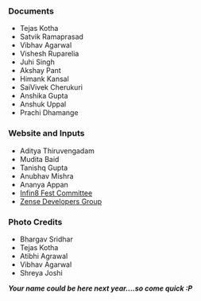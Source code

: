 ### Documents
  - Tejas Kotha
  - Satvik Ramaprasad
  - Vibhav Agarwal
  - Vishesh Ruparelia
  - Juhi Singh
  - Akshay Pant
  - Himank Kansal
  - SaiVivek Cherukuri
  - Anshika Gupta
  - Anshuk Uppal
  - Prachi Dhamange

  
### Website and Inputs
  - Aditya Thiruvengadam
  - Mudita Baid
  - Tanishq Gupta
  - Anubhav Mishra
  - Ananya Appan
  - <a href="https://www.facebook.com/iiitb.infin8/?ref=aymt_homepage_panel" target="_blank"> Infin8 Fest Committee </a>
  - <a href="http://zense.co.in" target="_blank"> Zense Developers Group </a>
  
### Photo Credits
  - Bhargav Sridhar
  - Tejas Kotha
  - Atibhi Agrawal
  - Vibhav Agarwal
  - Shreya Joshi


***Your name could be here next year....so come quick :P***
